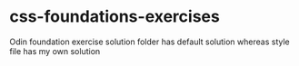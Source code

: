 # css-foundations-exercises
Odin foundation exercise
solution folder has default solution whereas style file has my own solution
